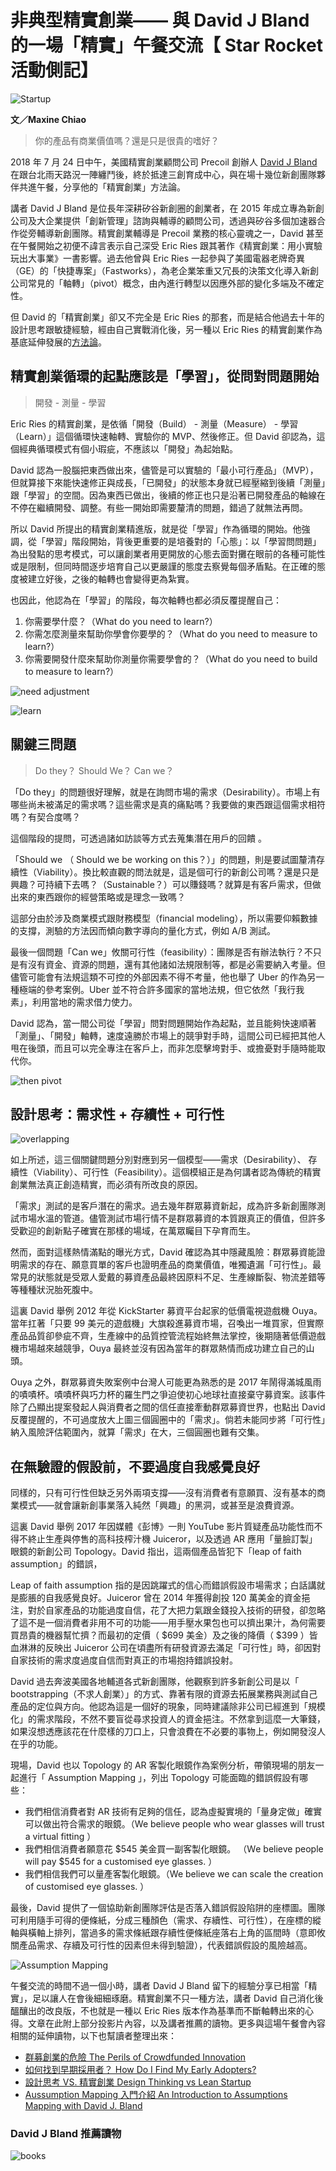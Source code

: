 
# 非典型精實創業—— 與 David J Bland 的一場「精實」午餐交流【 Star Rocket 活動側記】

![Startup](https://scontent.ftpe7-3.fna.fbcdn.net/v/t1.0-9/37720599_2116995358550281_8041207525858607104_o.jpg?_nc_fx=ftpe7-4&_nc_cat=0&oh=bb64b9857098a6976880b0ef71d36e99&oe=5BCCD49F)

**文／Maxine Chiao** 

> 你的產品有商業價值嗎？還是只是很貴的嗜好？ 

2018 年 7 月 24 日中午，美國精實創業顧問公司 Precoil 創辦人 [David J Bland](https://twitter.com/davidjbland) 在跟台北雨天路況一陣纏鬥後，終於抵達三創育成中心，與在場十幾位新創團隊夥伴共進午餐，分享他的「精實創業」方法論。

講者 David J Bland 是位長年深耕矽谷新創圈的創業者，在 2015 年成立專為新創公司及大企業提供「創新管理」諮詢與輔導的顧問公司，透過與矽谷多個加速器合作從旁輔導新創團隊。精實創業輔導是 Precoil 業務的核心靈魂之一，David 甚至在午餐開始之初便不諱言表示自己深受 Eric Ries 跟其著作《精實創業：用小實驗玩出大事業》一書影響。過去他曾與 Eric Ries 一起參與了美國電器老牌奇異（GE）的「快捷專案」（Fastworks），為老企業笨重又冗長的決策文化導入新創公司常見的「軸轉」（pivot）概念，由內進行轉型以因應外部的變化多端及不確定性。 

但 David 的「精實創業」卻又不完全是 Eric Ries 的那套，而是結合他過去十年的設計思考跟敏捷經驗，經由自己實戰消化後，另一種以 Eric Ries 的精實創業作為基底延伸發展的[方法論](https://medium.com/precoil/design-thinking-vs-lean-startup-eff0522fe669)。

## 精實創業循環的起點應該是「學習」，從問對問題開始

> 開發 - 測量 - 學習

Eric Ries 的精實創業，是依循「開發（Build） -  測量（Measure） - 學習（Learn）」這個循環快速軸轉、實驗你的 MVP、然後修正。但 David 卻認為，這個經典循環模式有個小瑕疵，不應該以「開發」為起始點。 

David 認為一股腦把東西做出來，儘管是可以實驗的「最小可行產品」（MVP），但就算接下來能快速修正與成長，「已開發」的狀態本身就已經壓縮到後續「測量」跟「學習」的空間。因為東西已做出，後續的修正也只是沿著已開發產品的軸線在不停在繼續開發、調整。有些一開始即需要釐清的問題，錯過了就無法再問。 

所以 David 所提出的精實創業精進版，就是從「學習」作為循環的開始。他強調，從「學習」階段開始，背後更重要的是培養對的「心態」：以「學習問問題」為出發點的思考模式，可以讓創業者用更開放的心態去面對攤在眼前的各種可能性或是限制，但同時間逐步培育自己以更嚴謹的態度去察覺每個矛盾點。在正確的態度被建立好後，之後的軸轉也會變得更為紮實。

也因此，他認為在「學習」的階段，每次軸轉也都必須反覆提醒自己：

1. 你需要學什麼？（What do you need to learn?）
2. 你需怎麼測量來幫助你學會你要學的？（What do you need to measure to learn?）
3. 你需要開發什麼來幫助你測量你需要學會的？（What do you need to build to measure to learn?）

![need adjustment](https://scontent.ftpe7-3.fna.fbcdn.net/v/t1.0-9/37922817_440737036407990_1831617128688517120_o.jpg?_nc_fx=ftpe7-4&_nc_cat=0&oh=d4d5138a70ecaa489b107e13c95c9398&oe=5BD0999A)

![learn](https://scontent.ftpe7-1.fna.fbcdn.net/v/t1.0-9/37922129_440731676408526_8637808767087411200_o.jpg?_nc_fx=ftpe7-4&_nc_cat=0&oh=638a9af4d64ef382ebe22721d5067c37&oe=5C0DDD4A)

## 關鍵三問題 

> Do they？
> Should We？
> Can we？

「Do they」的問題很好理解，就是在詢問市場的需求（Desirability）。市場上有哪些尚未被滿足的需求嗎？這些需求是真的痛點嗎？我要做的東西跟這個需求相符嗎？有契合度嗎？

這個階段的提問，可透過諸如訪談等方式去蒐集潛在用戶的回饋 。

「Should we （ Should we be working on this？）」的問題，則是要試圖釐清存續性（Viability）。換比較直觀的問法就是，這是個可行的新創公司嗎？還是只是興趣？可持續下去嗎？（Sustainable？）可以賺錢嗎？就算是有客戶需求，但做出來的東西跟你的經營策略或是理念一致嗎？

這部分由於涉及商業模式跟財務模型（financial modeling），所以需要仰賴數據的支撐，測驗的方法因而傾向數字導向的量化方式，例如 A/B 測試。

最後一個問題「Can we」攸關可行性（feasibility）：團隊是否有辦法執行？不只是有沒有資金、資源的問題，還有其他諸如法規限制等，都是必需要納入考量。但儘管可能會有法規這類不可控的外部因素不得不考量，他也舉了 Uber 的作為另一種極端的參考案例。Uber 並不符合許多國家的當地法規，但它依然「我行我素」，利用當地的需求借力使力。

David 認為，當一間公司從「學習」問對問題開始作為起點，並且能夠快速順著「測量」、「開發」軸轉，速度遠勝於市場上的競爭對手時，這間公司已經把其他人甩在後頭，而且可以完全專注在客戶上，而非怎麼擊垮對手、或擔憂對手隨時能取代你。

![then pivot](https://scontent.ftpe7-1.fna.fbcdn.net/v/t1.0-9/37926780_440731489741878_7869179856427155456_o.jpg?_nc_fx=ftpe7-4&_nc_cat=0&oh=85a8c6cf834d5c7c35ac5cc1e9a4ca34&oe=5C125997)

## 設計思考：需求性 + 存續性 + 可行性

![overlapping](https://scontent.ftpe7-2.fna.fbcdn.net/v/t1.0-9/37931465_440731239741903_3200964419047653376_o.jpg?_nc_fx=ftpe7-4&_nc_cat=0&oh=6f43f40da7f6121a82491561828b78af&oe=5BD3E7DB)

如上所述，這三個關鍵問題分別對應到另一個模型——需求（Desirability）、 存續性（Viability）、可行性（Feasibility）。這個模組正是為何講者認為傳統的精實創業無法真正創造精實，而必須有所改良的原因。

「需求」測試的是客戶潛在的需求。過去幾年群眾募資新起，成為許多新創團隊測試市場水溫的管道。儘管測試市場行情不是群眾募資的本質跟真正的價值，但許多受歡迎的創新點子確實在那樣的場域，在萬眾矚目下孕育而生。

然而，面對這樣熱情滿點的曝光方式，David 確認為其中隱藏風險：群眾募資能證明需求的存在、願意買單的客戶也證明產品的商業價值，唯獨遺漏「可行性」。最常見的狀態就是受眾人愛戴的募資產品最終因原料不足、生產線斷裂、物流差錯等等種種狀況胎死腹中。

這裏 David 舉例 2012 年從 KickStarter 募資平台起家的低價電視遊戲機 Ouya。當年扛著「只要 99 美元的遊戲機」大旗殺進募資市場，召喚出一堆買家，但實際產品品質卻參疵不齊，生產線中的品質控管流程始終無法掌控，後期隨著低價遊戲機市場越來越競爭，Ouya 最終並沒有因為當年的群眾熱情而成功建立自己的山頭。

Ouya 之外，群眾募資失敗案例中台灣人可能更為熟悉的是 2017 年鬧得滿城風雨的嘖嘖杯。嘖嘖杯與巧力杯的羅生門之爭迫使初心地球社直接棄守募資案。該事件除了凸顯出提案發起人與消費者之間的信任直接牽動群眾募資世界，也點出 David 反覆提醒的，不可過度放大上圖三個圓圈中的「需求」。倘若未能同步將「可行性」納入風險評估範圍內，就算「需求」在大，三個圓圈也難有交集。

## 在無驗證的假設前，不要過度自我感覺良好

同樣的，只有可行性但缺乏另外兩項支撐——沒有消費者有意願買、沒有基本的商業模式——就會讓新創事業落入純然「興趣」的黑洞，或甚至是浪費資源。

這裏 David 舉例 2017 年因媒體《彭博》一則 YouTube 影片質疑產品功能性而不得不終止生產與停售的高科技榨汁機 Juiceror，以及透過 AR 應用「量臉訂製」眼鏡的新創公司 Topology。David 指出，這兩個產品皆犯下「leap of faith assumption」的錯誤，

Leap of faith assumption 指的是因跳躍式的信心而錯誤假設市場需求；白話講就是膨脹的自我感覺良好。Juiceror 曾在 2014 年獲得創投 120 萬美金的資金挹注，對於自家產品的功能過度自信，花了大把力氣跟金錢投入技術的研發，卻忽略了這不是一個消費者非用不可的功能——用手壓水果包也可以擠出果汁，為何需要買昂貴的機器幫忙擠？而最初的定價（ $699 美金）及之後的降價（ $399 ）皆血淋淋的反映出 Juiceror 公司在頃盡所有研發資源去滿足「可行性」時，卻因對自家技術的需求度過度自信而對真正的市場抱持錯誤投射。

David 過去奔波美國各地輔道各式新創團隊，他觀察到許多新創公司是以「 bootstrapping（不求人創業）」的方式、靠著有限的資源去拓展業務與測試自己產品的定位與方向。他認為這是一個好的現象，同時建議除非公司已經進到「規模化」的需求階段，不然不要盲從尋求投資人的資金挹注。不然拿到這麼一大筆錢，如果沒想透應該花在什麼樣的刀口上，只會浪費在不必要的事物上，例如開發沒人在乎的功能。

現場，David  也以 Topology 的 AR 客製化眼鏡作為案例分析，帶領現場的朋友一起進行「 Assumption Mapping 」，列出 Topology 可能面臨的錯誤假設有哪些：

- 我們相信消費者對 AR 技術有足夠的信任，認為虛擬實境的「量身定做」確實可以做出符合需求的眼鏡。（We believe people who wear glasses will trust a virtual fitting ）
- 我們相信消費者願意花 $545 美金買一副客製化眼鏡。 （Ｗe believe people will pay $545 for a customised eye glasses. ）
- 我們相信我們可以量產客製化眼鏡。（We believe we can scale the creation of customised eye glasses. ）

最後，David 提供了一個協助新創團隊評估是否落入錯誤假設陷阱的座標圖。團隊可利用隨手可得的便條紙，分成三種顏色（需求、存續性、可行性），在座標的縱軸與橫軸上排列，當過多的需求條紙跟存續性便條紙座落右上角的區間時（意即攸關產品需求、存續及可行性的因素但未得到驗證），代表錯誤假設的風險越高。 

![Assumption Mapping](https://scontent.ftpe7-1.fna.fbcdn.net/v/t1.0-9/37962615_440731226408571_5276791047429554176_o.jpg?_nc_fx=ftpe7-4&_nc_cat=0&oh=84b2bec9176f8423aedab8fb7cd9b210&oe=5BC611A7)

午餐交流的時間不過一個小時，講者 David J Bland 留下的經驗分享已相當「精實」，足以讓人在會後細細琢磨。精實創業不只一種方法，講者 David 自己消化後醞釀出的改良版，不也就是一種以 Eric Ries 版本作為基準而不斷軸轉出來的心得。文章在此附上部分投影片內容，以及講者推薦的讀物。更多與這場午餐會內容相關的延伸讀物，以下也幫讀者整理出來：

- [群募創業的危險 The Perils of Crowdfunded Innovation](https://medium.com/precoil/the-perils-of-crowdfunded-innovation-10a812be649f)
- [如何找到早期採用者？ How Do I Find My Early Adopters?](https://medium.com/precoil/how-do-i-find-my-early-adopters-47de74789d9a) 
- [設計思考 VS. 精實創業 Design Thinking vs Lean Startup](https://medium.com/precoil/design-thinking-vs-lean-startup-eff0522fe669)
- [Aussumption Mapping 入門介紹 An Introduction to Assumptions Mapping with David J. Bland](http://blog.mural.co/2017/05/18/intro-assumptions-mapping/)

### David J Bland 推薦讀物 
![books](https://scontent.ftpe7-3.fna.fbcdn.net/v/t1.0-9/38050964_440739216407772_3520171688476016640_n.jpg?_nc_fx=ftpe7-4&_nc_cat=0&oh=ad0c11a7914a1476f03f95d4858789af&oe=5C0CCD6A)

